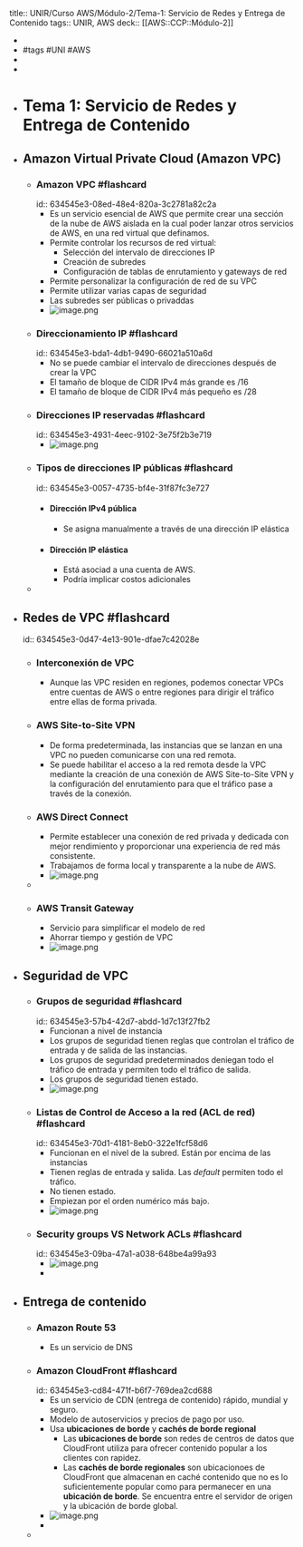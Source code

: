 title:: UNIR/Curso AWS/Módulo-2/Tema-1: Servicio de Redes y Entrega de Contenido
tags:: UNIR, AWS
deck:: [[AWS::CCP::Módulo-2]]

-
- #tags #UNI #AWS
-
-
- # Tema 1: Servicio de Redes y Entrega de Contenido
- ## Amazon Virtual Private Cloud (Amazon VPC)
	- ### Amazon VPC #flashcard
	  id:: 634545e3-08ed-48e4-820a-3c2781a82c2a
		- Es un servicio esencial de AWS que permite crear una sección de la nube de AWS aislada en la cual poder lanzar otros servicios de AWS, en una red virtual que definamos.
		- Permite controlar los recursos de red virtual:
			- Selección del intervalo de direcciones IP
			- Creación de subredes
			- Configuración de tablas de enrutamiento y gateways de red
		- Permite personalizar la configuración de red de su VPC
		- Permite utilizar varias capas de seguridad
		- Las subredes ser públicas o privaddas
		- ![image.png](../assets/image_1665387573156_0.png)
	- ### Direccionamiento IP #flashcard
	  id:: 634545e3-bda1-4db1-9490-66021a510a6d
		- No se puede cambiar el intervalo de direcciones después de crear la VPC
		- El tamaño de bloque de CIDR IPv4 más grande es /16
		- El tamaño de bloque de CIDR IPv4 más pequeño es /28
	- ### Direcciones IP reservadas #flashcard
	  id:: 634545e3-4931-4eec-9102-3e75f2b3e719
		- ![image.png](../assets/image_1665387898419_0.png)
	- ### Tipos de direcciones IP públicas #flashcard
	  id:: 634545e3-0057-4735-bf4e-31f87fc3e727
		- #### Dirección IPv4 pública
			- Se asigna manualmente a través de una dirección IP elástica
		- #### Dirección IP elástica
			- Está asociad a una cuenta de AWS.
			- Podría implicar costos adicionales
	-
- ## Redes de VPC #flashcard
  id:: 634545e3-0d47-4e13-901e-dfae7c42028e
	- ### Interconexión de VPC
		- Aunque las VPC residen en regiones, podemos conectar VPCs entre cuentas de AWS o entre regiones para dirigir el tráfico entre ellas de forma privada.
	- ### AWS Site-to-Site VPN
		- De forma predeterminada, las instancias que se lanzan en una VPC no pueden comunicarse con una red remota.
		- Se puede habilitar el acceso a la red remota desde la VPC mediante la creación de una conexión de AWS Site-to-Site VPN y la configuración del enrutamiento para que el tráfico pase a través de la conexión.
	- ### AWS Direct Connect
		- Permite establecer una conexión de red privada y dedicada con mejor rendimiento y proporcionar una experiencia de red más consistente.
		- Trabajamos de forma local y transparente a la nube de AWS.
		- ![image.png](../assets/image_1665388616004_0.png)
	-
	- ### AWS Transit Gateway
		- Servicio para simplificar el modelo de red
		- Ahorrar tiempo y gestión de VPC
		- ![image.png](../assets/image_1665388788476_0.png)
- ## Seguridad de VPC
	- ### Grupos de seguridad #flashcard
	  id:: 634545e3-57b4-42d7-abdd-1d7c13f27fb2
		- Funcionan a nivel de instancia
		- Los grupos de seguridad tienen reglas que controlan el tráfico de entrada y de salida de las instancias.
		- Los grupos de seguridad predeterminados deniegan todo el tráfico de entrada y permiten todo el tráfico de salida.
		- Los grupos de seguridad tienen estado.
		- ![image.png](../assets/image_1665389948278_0.png)
	- ### Listas de Control de Acceso a la red (ACL de red) #flashcard
	  id:: 634545e3-70d1-4181-8eb0-322e1fcf58d6
		- Funcionan en el nivel de la subred. Están por encima de las instancias
		- Tienen reglas de entrada y salida. Las *default* permiten todo el tráfico.
		- No tienen estado.
		- Empiezan por el orden numérico más bajo.
		- ![image.png](../assets/image_1665390265020_0.png)
	- ### Security groups VS Network ACLs #flashcard
	  id:: 634545e3-09ba-47a1-a038-648be4a99a93
		- ![image.png](../assets/image_1665391983347_0.png)
		-
- ## Entrega de contenido
	- ### Amazon Route 53
		- Es un servicio de DNS
	- ### Amazon CloudFront #flashcard
	  id:: 634545e3-cd84-471f-b6f7-769dea2cd688
		- Es un servicio de CDN (entrega de contenido) rápido, mundial y seguro.
		- Modelo de autoservicios y precios de pago por uso.
		- Usa **ubicaciones de borde** y **cachés de borde regional**
			- Las **ubicaciones de borde** son redes de centros de datos que CloudFront utiliza para ofrecer contenido popular a los clientes con rapidez.
			- Las **cachés de borde regionales** son ubicacionoes de CloudFront que almacenan en caché contenido que no es lo suficientemente popular como para permanecer en una **ubicación de borde**. Se encuentra entre el servidor de origen y la ubicación de borde global.
		- ![image.png](../assets/image_1665390984777_0.png)
		-
	-